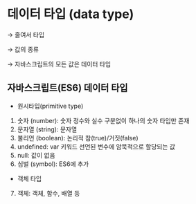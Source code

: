 # 데이터 타입 (data type)
→ 줄여서 타입

→ 값의 종류

→ 자바스크립트의 모든 값은 데이터 타입

## 자바스크립트(ES6) 데이터 타입

- 원시타입(primitive type)
1. 숫자 (number): 숫자 정수와 실수 구분없이 하나의 숫자 타입만 존재
2. 문자열 (string): 문자열
3. 불리언 (boolean): 논리적 참(true)/거짓(false)
4. undefined: var 키워드 선언된 변수에 암묵적으로 할당되는 값
5. null: 값이 없음
6. 심벌 (symbol): ES6에 추가
- 객체 타입
7. 객체: 객체, 함수, 배열 등